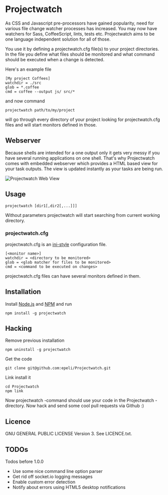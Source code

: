 
# Projectwatch

As CSS and Javascript pre-processors have gained popularity, need for various
file change watcher processes has increased. You may now have watchers for Sass,
CoffeeScript, lints, tests etc. Projectwatch aims to be one language
independent solution for all of those.

You use it by defining a projectwatch.cfg file(s) to your project directories.
In the file you define what files should be monitored and what command should
be executed when a change is detected.

Here's an example file

    [My project Coffees]
    watchdir = ./src
    glob = *.coffee
    cmd = coffee --output js/ src/*

and now command

    projectwatch path/to/my/project

will go through every directory of your project looking for projectwatch.cfg
files and will start monitors defined in those.

## Webserver

Because shells are intended for a one output only it gets very messy if you
have several running applications on one shell. That's why Projectwatch comes
with embedded webserver which provides a HTML based view for your task
outputs. The view is updated instantly as your tasks are being run.

<img src="http://imgur.com/WuOad" alt="Projectwatch Web View" />

## Usage

    projectwatch [dir1[,dir2[,...]]]

Without parameters projectwatch will start searching from current working directory.

### projectwatch.cfg

projectwatch.cfg is an [ini-style][] configuration file.

    [<monitor name>]
    watchdir = <directory to be monitored>
    glob = <glob matcher for files to be monitored>
    cmd = <command to be executed on changes>

projectwatch.cfg files can have several monitors defined in them.


## Installation

Install [Node.js][] and [NPM][] and run

    npm install -g projectwatch


[Node.js]: http://nodejs.org/
[NPM]: http://npmjs.org/
[ini-style]: http://en.wikipedia.org/wiki/INI_file


## Hacking

Remove previous installation

    npm uninstall -g projectwatch

Get the code

    git clone git@github.com:epeli/Projectwatch.git

Link install it

    cd Projectwatch
    npm link

Now projectwatch -command should use your code in the Projectwatch -directory.
Now hack and send some cool pull requests via Github :)

## Licence

GNU GENERAL PUBLIC LICENSE Version 3. See LICENCE.txt.


## TODOs

Todos before 1.0.0

- Use some nice command line option parser
- Get rid off socket.io logging messages
- Enable custom error detection
- Notify about errors using HTML5 desktop notifications


